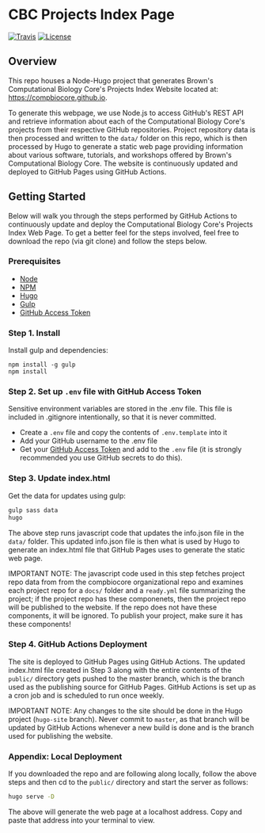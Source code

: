 # CBC Projects Index Page


[![Travis](https://img.shields.io/travis/compbiocore/projects-index-page.svg?style=flat-square)](https://travis-ci.org/compbiocore/projects-index-page)
[![License](https://img.shields.io/badge/license-MIT-orange.svg?style=flat-square)](LINK)

## Overview
This repo houses a Node-Hugo project that generates Brown's Computational Biology Core's Projects Index Website located at: https://compbiocore.github.io.

To generate this webpage, we use Node.js to access GitHub's REST API and retrieve information about each of the Computational Biology Core's projects from their respective GitHub repositories. Project repository data is then processed and written to the `data/` folder on this repo, which is then processed by Hugo to generate a static web page providing information about various software, tutorials, and workshops offered by Brown's Computational Biology Core. The website is continuously updated and deployed to GitHub Pages using GitHub Actions. 

## Getting Started

Below will walk you through the steps performed by GitHub Actions to continuously update and deploy the Computational Biology Core's Projects Index Web Page. To get a better feel for the steps involved, feel free to download the repo (via git clone) and follow the steps below. 

### Prerequisites

- [Node](https://nodejs.org)
- [NPM](https://www.npmjs.org)
- [Hugo](https://gohugo.io)
- [Gulp](https://gulpjs.com)
- [GitHub Access Token](https://help.github.com/articles/creating-a-personal-access-token-for-the-command-line/)


### Step 1. Install
Install gulp and dependencies:
```
npm install -g gulp
npm install 
```

### Step 2. Set up `.env` file with GitHub Access Token
Sensitive environment variables are stored in the .env file. This file is included in .gitignore intentionally, so that it is never committed.
- Create a `.env` file and copy the contents of `.env.template` into it
- Add your GitHub username to the .env file 
- Get your [GitHub Access Token](https://help.github.com/articles/creating-a-personal-access-token-for-the-command-line/) and add to the `.env` file (it is strongly recommended you use GitHub secrets to do this).

### Step 3. Update index.html
Get the data for updates using gulp: 
```bash
gulp sass data
hugo
```
The above step runs javascript code that updates the info.json file in the `data/` folder. This updated info.json file is then what is used by Hugo to generate an index.html file that GitHub Pages uses to generate the static web page. 

IMPORTANT NOTE: The javascript code used in this step fetches project repo data from from the compbiocore organizational repo and examines each project repo for a `docs/` folder and a `ready.yml` file summarizing the project; if the project repo has these componenets, then the project repo will be published to the website. If the repo does not have these components, it will be ignored. To publish your project, make sure it has these components! 

### Step 4. GitHub Actions Deployment
The site is deployed to GitHub Pages using GitHub Actions. The updated index.html file created in Step 3 along with the entire contents of the `public/` directory gets pushed to the master branch, which is the branch used as the publishing source for GitHub Pages. GitHub Actions is set up as a cron job and is scheduled to run once weekly.  

IMPORTANT NOTE: Any changes to the site should be done in the Hugo project (`hugo-site` branch). Never commit to `master`, as that branch will be updated by GitHub Actions whenever a new build is done and is the branch used for publishing the website. 

### Appendix: Local Deployment
If you downloaded the repo and are following along locally, follow the above steps and then cd to the `public/` directory and start the server as follows: 
```bash
hugo serve -D
```

The above will generate the web page at a localhost address. Copy and paste that address into your terminal to view. 

